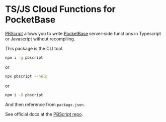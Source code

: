 # TS/JS Cloud Functions for PocketBase

[PBScript](https://github.com/benallfree/pbscript) allows you to write [PocketBase](https://pocketbase.io) server-side functions in Typescript or Javascript without recompiling.

This package is the CLI tool.

```bash
npm i -g pbscript
```

or

```bash
npx pbscript --help
```

or

```bash
npm i -D pbscript
```

And then reference from `package.json`.

See official docs at the [PBScript repo](https://github.com/benallfree/pbscript).
